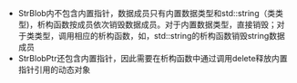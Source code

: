 * StrBlob内不包含内置指针，数据成员只有内置数据类型和std::string（类类型)，析构函数按成员依次销毁数据成员。对于内置数据类型，直接销毁；对于类类型，调用相应的析构函数，如，std::string的析构函数销毁string数据成员
* StrBlobPtr还包含内置指针，因此需要在析构函数中通过调用delete释放内置指针引用的动态对象